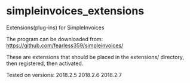 # simpleinvoices_extensions
Extensions(plug-ins) for SimpleInvoices

The program can be downloaded from: https://github.com/fearless359/simpleinvoices/

These are extensions that should be placed in the extensions/ directory, then registered, then activated.

Tested on versions:
2018.2.5
2018.2.6
2018.2.7
